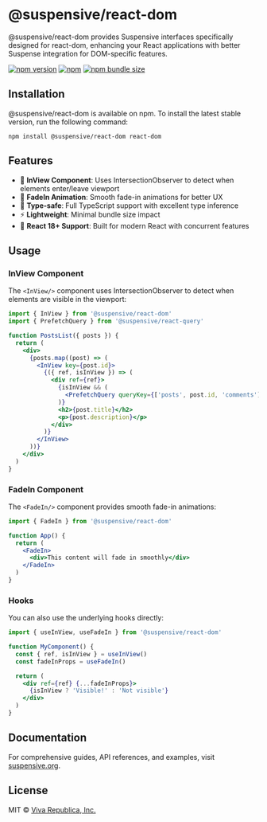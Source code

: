 # @suspensive/react-dom

@suspensive/react-dom provides Suspensive interfaces specifically designed for react-dom, enhancing your React applications with better Suspense integration for DOM-specific features.

[![npm version](https://img.shields.io/npm/v/@suspensive/react-dom?color=000&labelColor=000&logo=npm&label=)](https://www.npmjs.com/package/@suspensive/react-dom)
[![npm](https://img.shields.io/npm/dm/@suspensive/react-dom?color=000&labelColor=000)](https://www.npmjs.com/package/@suspensive/react-dom)
[![npm bundle size](https://img.shields.io/bundlephobia/minzip/@suspensive/react-dom?color=000&labelColor=000)](https://www.npmjs.com/package/@suspensive/react-dom)

## Installation

@suspensive/react-dom is available on npm. To install the latest stable version, run the following command:

```shell
npm install @suspensive/react-dom react-dom
```

## Features

- 🚀 **InView Component**: Uses IntersectionObserver to detect when elements enter/leave viewport
- 🎨 **FadeIn Animation**: Smooth fade-in animations for better UX
- 🎯 **Type-safe**: Full TypeScript support with excellent type inference
- ⚡ **Lightweight**: Minimal bundle size impact
- 🔄 **React 18+ Support**: Built for modern React with concurrent features

## Usage

### InView Component

The `<InView/>` component uses IntersectionObserver to detect when elements are visible in the viewport:

```jsx
import { InView } from '@suspensive/react-dom'
import { PrefetchQuery } from '@suspensive/react-query'

function PostsList({ posts }) {
  return (
    <div>
      {posts.map((post) => (
        <InView key={post.id}>
          {({ ref, isInView }) => (
            <div ref={ref}>
              {isInView && (
                <PrefetchQuery queryKey={['posts', post.id, 'comments']} queryFn={() => getPostComments(post.id)} />
              )}
              <h2>{post.title}</h2>
              <p>{post.description}</p>
            </div>
          )}
        </InView>
      ))}
    </div>
  )
}
```

### FadeIn Component

The `<FadeIn/>` component provides smooth fade-in animations:

```jsx
import { FadeIn } from '@suspensive/react-dom'

function App() {
  return (
    <FadeIn>
      <div>This content will fade in smoothly</div>
    </FadeIn>
  )
}
```

### Hooks

You can also use the underlying hooks directly:

```jsx
import { useInView, useFadeIn } from '@suspensive/react-dom'

function MyComponent() {
  const { ref, isInView } = useInView()
  const fadeInProps = useFadeIn()

  return (
    <div ref={ref} {...fadeInProps}>
      {isInView ? 'Visible!' : 'Not visible'}
    </div>
  )
}
```

## Documentation

For comprehensive guides, API references, and examples, visit [suspensive.org](https://suspensive.org).

## License

MIT © [Viva Republica, Inc.](https://github.com/toss/suspensive/blob/main/LICENSE)
